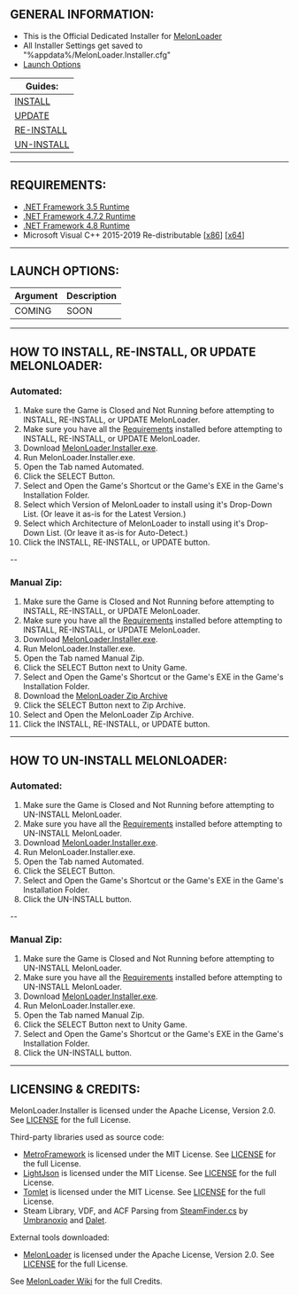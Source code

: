 ## GENERAL INFORMATION:

- This is the Official Dedicated Installer for [MelonLoader](https://github.com/LavaGang/MelonLoader)
- All Installer Settings get saved to "%appdata%/MelonLoader.Installer.cfg"
- [Launch Options](#launch-options)

| Guides: |
| - |
| [INSTALL](#how-to-install-re-install-or-update-melonloader) |
| [UPDATE](#how-to-install-re-install-or-update-melonloader) |
| [RE-INSTALL](#how-to-install-re-install-or-update-melonloader) |
| [UN-INSTALL](#how-to-un-install-melonloader) |

---

## REQUIREMENTS:

- [.NET Framework 3.5 Runtime](https://www.microsoft.com/en-us/download/details.aspx?id=21)
- [.NET Framework 4.7.2 Runtime](https://dotnet.microsoft.com/download/dotnet-framework/net472)
- [.NET Framework 4.8 Runtime](https://dotnet.microsoft.com/download/dotnet-framework/net48)
- Microsoft Visual C++ 2015-2019 Re-distributable [[x86](https://aka.ms/vs/16/release/vc_redist.x86.exe)] [[x64](https://aka.ms/vs/16/release/vc_redist.x64.exe)]

---

## LAUNCH OPTIONS:

| Argument | Description |
| - | - |
| COMING | SOON |

---

## HOW TO INSTALL, RE-INSTALL, OR UPDATE MELONLOADER:

### Automated:

1. Make sure the Game is Closed and Not Running before attempting to INSTALL, RE-INSTALL, or UPDATE MelonLoader.
2. Make sure you have all the [Requirements](#requirements) installed before attempting to INSTALL, RE-INSTALL, or UPDATE MelonLoader.
3. Download [MelonLoader.Installer.exe](https://github.com/LavaGang/MelonLoader.Installer/releases/latest/download/MelonLoader.Installer.exe).
4. Run MelonLoader.Installer.exe.
5. Open the Tab named Automated.
6. Click the SELECT Button.
7. Select and Open the Game's Shortcut or the Game's EXE in the Game's Installation Folder.
8. Select which Version of MelonLoader to install using it's Drop-Down List.  (Or leave it as-is for the Latest Version.)
9. Select which Architecture of MelonLoader to install using it's Drop-Down List.  (Or leave it as-is for Auto-Detect.)
10. Click the INSTALL, RE-INSTALL, or UPDATE button.

--

### Manual Zip:

1. Make sure the Game is Closed and Not Running before attempting to INSTALL, RE-INSTALL, or UPDATE MelonLoader.
2. Make sure you have all the [Requirements](#requirements) installed before attempting to INSTALL, RE-INSTALL, or UPDATE MelonLoader.
3. Download [MelonLoader.Installer.exe](https://github.com/LavaGang/MelonLoader.Installer/releases/latest/download/MelonLoader.Installer.exe).
4. Run MelonLoader.Installer.exe.
5. Open the Tab named Manual Zip.
6. Click the SELECT Button next to Unity Game.
7. Select and Open the Game's Shortcut or the Game's EXE in the Game's Installation Folder.
8. Download the [MelonLoader Zip Archive](https://github.com/LavaGang/MelonLoader/releases/latest/download/MelonLoader.x64.zip)
9. Click the SELECT Button next to Zip Archive.
10. Select and Open the MelonLoader Zip Archive.
11. Click the INSTALL, RE-INSTALL, or UPDATE button.

---

## HOW TO UN-INSTALL MELONLOADER:

### Automated:

1. Make sure the Game is Closed and Not Running before attempting to UN-INSTALL MelonLoader.
2. Make sure you have all the [Requirements](#requirements) installed before attempting to UN-INSTALL MelonLoader.
3. Download [MelonLoader.Installer.exe](https://github.com/LavaGang/MelonLoader.Installer/releases/latest/download/MelonLoader.Installer.exe).
4. Run MelonLoader.Installer.exe.
5. Open the Tab named Automated.
6. Click the SELECT Button.
7. Select and Open the Game's Shortcut or the Game's EXE in the Game's Installation Folder.
8. Click the UN-INSTALL button.

--

### Manual Zip:

1. Make sure the Game is Closed and Not Running before attempting to UN-INSTALL MelonLoader.
2. Make sure you have all the [Requirements](#requirements) installed before attempting to UN-INSTALL MelonLoader.
3. Download [MelonLoader.Installer.exe](https://github.com/LavaGang/MelonLoader.Installer/releases/latest/download/MelonLoader.Installer.exe).
4. Run MelonLoader.Installer.exe.
5. Open the Tab named Manual Zip.
6. Click the SELECT Button next to Unity Game.
7. Select and Open the Game's Shortcut or the Game's EXE in the Game's Installation Folder.
8. Click the UN-INSTALL button.

---

## LICENSING & CREDITS:

MelonLoader.Installer is licensed under the Apache License, Version 2.0. See [LICENSE](https://github.com/LavaGang/MelonLoader.Installer/blob/master/LICENSE.md) for the full License.

Third-party libraries used as source code:
- [MetroFramework](https://github.com/thielj/MetroFramework) is licensed under the MIT License. See [LICENSE](https://raw.githubusercontent.com/thielj/MetroFramework/master/LICENSE.md) for the full License.
- [LightJson](https://github.com/MarcosLopezC/LightJson) is licensed under the MIT License. See [LICENSE](https://github.com/LavaGang/MelonLoader.Installer/blob/master/Libs/LightJson/LICENSE.txt) for the full License.
- [Tomlet](https://github.com/SamboyCoding/Tomlet) is licensed under the MIT License. See [LICENSE](https://github.com/SamboyCoding/Tomlet/blob/master/LICENSE) for the full License.
- Steam Library, VDF, and ACF Parsing from [SteamFinder.cs](https://github.com/Umbranoxio/BeatSaberModInstaller/blob/master/BeatSaberModManager/Dependencies/SteamFinder.cs) by [Umbranoxio](https://github.com/Umbranoxio) and [Dalet](https://github.com/Dalet).

External tools downloaded:
- [MelonLoader](https://github.com/LavaGang/MelonLoader) is licensed under the Apache License, Version 2.0. See [LICENSE](https://github.com/LavaGang/MelonLoader/blob/master/LICENSE.md) for the full License.

See [MelonLoader Wiki](https://melonwiki.xyz/#/credits) for the full Credits.
